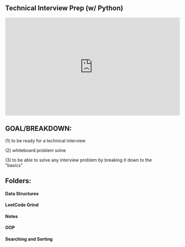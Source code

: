 ## Technical Interview Prep (w/ Python)

<iframe width="560" height="315" src="https://www.youtube.com/embed/0K_eZGS5NsU?si=7t2LflseAOLkjHpu" title="YouTube video player" frameborder="0" allow="accelerometer; autoplay; clipboard-write; encrypted-media; gyroscope; picture-in-picture; web-share" referrerpolicy="strict-origin-when-cross-origin" allowfullscreen></iframe>

## GOAL/BREAKDOWN:
(1) to be ready for a technical interview

(2) whiteboard problem solve

(3) to be able to solve any interview problem by breaking it down to the "basics"

## Folders: 
#### Data Structures
#### LeetCode Grind
#### Notes
#### OOP
#### Searching and Sorting